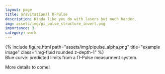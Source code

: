 ```yaml
---
layout: page
title: Gravitational Π-Pulse
description: Kinda like you do with lasers but much harder.
img: assets/img/pi_pulse_structure_invert.png
importance: 3
category: work
---
```


<div class="row">
    <div class="col-sm mt-3 mt-md-0">
        {% include figure.html path="assets/img/pipulse_alpha.png" title="example image" class="img-fluid rounded z-depth-1" %}
    </div>
</div>
<div class="caption">
    Blue curve: predicted limits from a Π-Pulse measurment system.
</div>

More details to come!